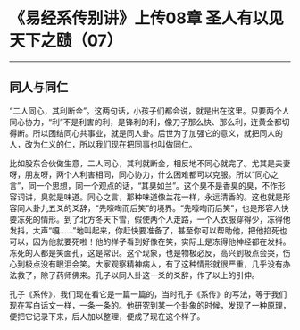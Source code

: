 # 《易经系传别讲》上传08章 圣人有以见天下之赜（07）

------

## 同人与同仁

“二人同心，其利断金”。这两句话，小孩子们都会说，就是出在这里。只要两个人同心协力，“利”不是利害的利，是锋利的利，像刀子那么快、那么利，连黄金都切得断。所以团结同心共事业，就是同人卦。后世为了加强它的意义，就把同人的人，改为仁义的仁，所以我们现在把同事也叫做同仁。

比如股东合伙做生意，二人同心，其利就断金，相反地不同心就完了。尤其是夫妻呀，朋友呀，两个人利害相同，同心协力，什么困难都可以克服。所以“同心之言”，同一个思想，同一个观点的话，“其臭如兰”。这个臭不是香臭的臭，不作形容词讲，臭就是味道。同心之言，那种味道像兰花一样，永远清香的。这也就是形容同人卦九五爻的爻辞，“先嚎啕而后笑”的境界。“先嚎啕而后笑”，也是形容人快要冻死的情形。到了北方冬天下雪，假使两个人走路，一个人衣服穿得少，冻得他发抖，大声“嘎……”地叫起来，你赶快要准备了，甚至你可以帮助他，把他掐死也可以，因为他就要死啦！他的样子看到好像在笑，实际上是冻得他神经都在发抖。冻死的人都是笑面孔，这是常识。这个现象，也是物极必反，高兴到极点会哭，伤心到极点没有眼泪会笑。大家观察精神病人，有了这种情形就很严重，几乎没有办法救了，除了药师佛来。孔子以同人卦这一爻的爻辞，作了以上的引伸。

孔子《系传》，我们现在看它是一篇一篇的，当时孔子《系传》的写法，等于我们现在写白话文一样，一条一条的。他研究到某一个卦象的时候，发现了一种原理，便把它记录下来，后人加以整理，便成了现在这个样子。